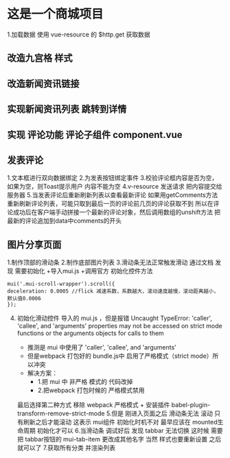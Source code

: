 # 这是一个商城项目
1.加载数据 使用 vue-resource 的 $http.get 获取数据

## 改造九宫格 样式

## 改造新闻资讯链接

## 实现新闻资讯列表 跳转到详情

## 实现 评论功能  评论子组件 component.vue

## 发表评论 
1.文本框进行双向数据绑定
2.为发表按钮绑定事件
3.校验评论框内容是否为空，如果为空，则Toast提示用户 内容不能为空
4.v-resource 发送请求 把内容提交给服务器
5.当发表评论后重新刷新列表以查看最新评论
    如果用getComments方法重新刷新评论列表，可能只取到最后一页的评论前几页的评论获取不到
    所以在评论成功后在客户端手动拼接一个最新的评论对象，然后调用数组的unshift方法
    把最新的评论追加到data中comments的开头

## 图片分享页面
1.制作顶部的滑动条
2.制作底部图片列表
3.滑动条无法正常触发滑动 通过文档 发现 需要初始化
    +导入mui.js
    +调用官方 初始化控件方法
    
    mui('.mui-scroll-wrapper').scroll({
	deceleration: 0.0005 //flick 减速系数，系数越大，滚动速度越慢，滚动距离越小，默认值0.0006
    });
4. 初始化滑动控件 导入的 mui.js ，但是报错
Uncaught TypeError: 'caller', 'callee', and 'arguments' properties may not be accessed on strict mode functions or the arguments objects for calls to them
    + 推测是 mui 中使用了 'caller', 'callee', and 'arguments'
    + 但是webpack 打包好的 bundle.js中 启用了严格模式（strict mode）所以冲突
    + 解决方案：
        + 1.把 mui 中 非严格 模式的 代码改掉 
        + 2.把webpack 打包时候的 严格模式禁用

    最后选择第二种方式 移除 webpack 严格模式
        + 安装插件 babel-plugin-transform-remove-strict-mode
5.但是 刚进入页面之后 滑动条无法 滚动 只有刷新之后才能滚动 这表示 mui组件 初始化时机不对 最早应该在 mounted生命周期 初始化才可以
6.当滑动条 调试好后 发现 tabbar 无法切换 这时候 需要把 tabbar按钮的 mui-tab-item 更改成其他名字 当然 样式也要重新设置 之后就可以了
7.获取所有分类 并渲染列表
